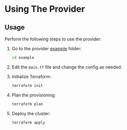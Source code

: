 # Using The Provider

## Usage

Perform the following steps to use the provider:

1. Go to the provider [example](https://github.com/tehcyx/terraform-provider-kind/tree/master/example) folder:
    ```bash
    cd example
    ```
2. Edit the `main.tf` file and change the config as needed.


1. Initialize Terraform:
    ```bash
    terraform init
    ```
2. Plan the provisioning:
    ```bash
    terraform plan
    ```
3. Deploy the cluster:
    ```bash
    terraform apply
    ```
